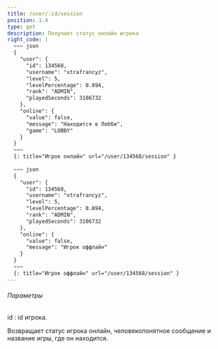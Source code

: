 ```yaml
---
title: /user/:id/session
position: 1.4
type: get
description: Получает статус онлайн игрока
right_code: |
  ~~~ json
  {
    "user": {
      "id": 134568,
      "username": "xtrafrancyz",
      "level": 5,
      "levelPercentage": 0.894,
      "rank": "ADMIN",
      "playedSeconds": 3106732
    },
    "online": {
      "value": false,
      "message": "Находится в Лобби",
      "game": "LOBBY"
    }
  }
  ~~~
  {: title="Игрок онлайн" url="/user/134568/session" }
  
  ~~~ json
  {
    "user": {
      "id": 134568,
      "username": "xtrafrancyz",
      "level": 5,
      "levelPercentage": 0.894,
      "rank": "ADMIN",
      "playedSeconds": 3106732
    },
    "online": {
      "value": false,
      "message": "Игрок оффлайн"
    }
  }
  ~~~
  {: title="Игрок оффлайн" url="/user/134568/session" }
---
```


<h6>Параметры</h6>
id
: id игрока.

Возвращает статус игрока онлайн, человекопонятное сообщение и название игры, где он находится.
